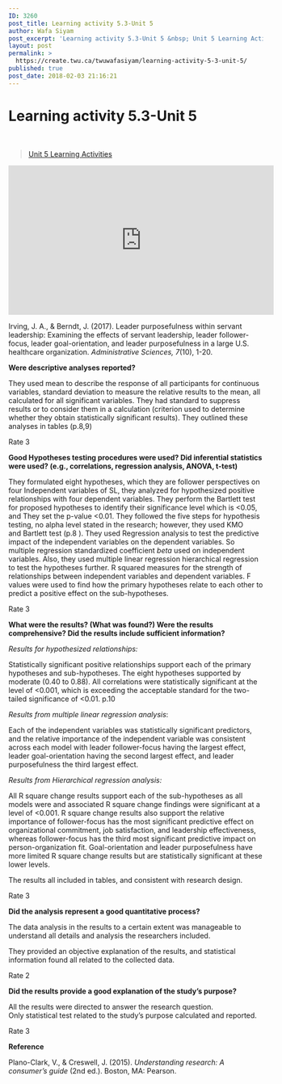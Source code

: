```yaml
---
ID: 3260
post_title: Learning activity 5.3-Unit 5
author: Wafa Siyam
post_excerpt: 'Learning activity 5.3-Unit 5 &nbsp; Unit 5 Learning Activities Irving, J. A., &amp; Berndt, J. (2017). Leader purposefulness within servant leadership: Examining the effects of servant leadership, leader follower-focus, leader goal-orientation, and leader purposefulness in a large U.S. healthcare organization.&nbsp;Administrative Sciences, 7(10), 1-20. Were descriptive analyses reported? They used mean to describe the response of &hellip; <p><a href="https://create.twu.ca/twuwafasiyam/learning-activity-5-3-unit-5/">Continue reading<span> "Learning activity 5.3-Unit 5"</span></a></p>'
layout: post
permalink: >
  https://create.twu.ca/twuwafasiyam/learning-activity-5-3-unit-5/
published: true
post_date: 2018-02-03 21:16:21
---
```

<h1><strong>Learning activity 5.3-Unit 5</strong></h1>
<p>&nbsp;</p>
<blockquote class="wp-embedded-content" data-secret="LkaRhWBmjt"><p><a href="https://create.twu.ca/ldrs591-sp18/unit-5-learning-activities/">Unit 5 Learning Activities</a></p></blockquote>
<p><iframe class="wp-embedded-content" sandbox="allow-scripts" security="restricted" src="https://create.twu.ca/ldrs591-sp18/unit-5-learning-activities/embed/#?secret=LkaRhWBmjt" data-secret="LkaRhWBmjt" width="525" height="296" title="&#8220;Unit 5 Learning Activities&#8221; &#8212; Leadership 591: Scholarly Inquiry" frameborder="0" marginwidth="0" marginheight="0" scrolling="no"></iframe></p>
<p>Irving, J. A., &amp; Berndt, J. (2017). Leader purposefulness within servant leadership: Examining the effects of servant leadership, leader follower-focus, leader goal-orientation, and leader purposefulness in a large U.S. healthcare organization. <em>Administrative Sciences, 7</em>(10), 1-20.</p>
<p><strong>Were descriptive analyses reported?</strong></p>
<p>They used mean to describe the response of all participants for continuous variables, standard deviation to measure the relative results to the mean, all calculated for all significant variables. They had standard to suppress results or to consider them in a calculation (criterion used to determine whether they obtain statistically significant results). They outlined these analyses in tables (p.8,9)</p>
<p>Rate 3</p>
<p><strong>Good Hypotheses testing procedures were used? Did inferential statistics were used? (e.g., correlations, regression analysis, ANOVA, t-test)</strong></p>
<p>They formulated eight hypotheses, which they are follower perspectives on four Independent variables of SL, they analyzed for hypothesized positive relationships with four dependent variables. They perform the Bartlett test for proposed hypotheses to identify their significance level which is &lt;0.05, and They set the p-value &lt;0.01. They followed the five steps for hypothesis testing, no alpha level stated in the research; however, they used KMO and Bartlett test (p.8 ). They used Regression analysis to test the predictive impact of the independent variables on the dependent variables. So multiple regression standardized coefficient<em> beta</em> used on independent variables. Also, they used multiple linear regression hierarchical regression to test the hypotheses further. R squared measures for the strength of relationships between independent variables and dependent variables. F values were used to find how the primary hypotheses relate to each other to predict a positive effect on the sub-hypotheses.</p>
<p>Rate 3</p>
<p><strong>What were the results? (What was found?) Were the results comprehensive? Did the results include sufficient information?</strong></p>
<p><em>Results for hypothesized relationships:</em></p>
<p>Statistically significant positive relationships support each of the primary hypotheses and sub-hypotheses. The eight hypotheses supported by moderate (0.40 to 0.88). All correlations were statistically significant at the level of &lt;0.001, which is exceeding the acceptable standard for the two-tailed significance of &lt;0.01. p.10</p>
<p><em>Results from multiple linear regression analysis</em>:</p>
<p>Each of the independent variables was statistically significant predictors, and the relative importance of the independent variable was consistent across each model with leader follower-focus having the largest effect, leader goal-orientation having the second largest effect, and leader purposefulness the third largest effect.</p>
<p><em>Results from Hierarchical regression analysis:</em></p>
<p>All R square change results support each of the sub-hypotheses as all models were and associated R square change findings were significant at a level of &lt;0.001. R square change results also support the relative importance of follower-focus has the most significant predictive effect on organizational commitment, job satisfaction, and leadership effectiveness, whereas follower-focus has the third most significant predictive impact on person-organization fit. Goal-orientation and leader purposefulness have more limited R square change results but are statistically significant at these lower levels.</p>
<p>The results all included in tables, and consistent with research design.</p>
<p>Rate 3</p>
<p><strong>Did the analysis represent a good quantitative process?</strong></p>
<p>The data analysis in the results to a certain extent was manageable to understand all details and analysis the researchers included.</p>
<p>They provided an objective explanation of the results, and statistical information found all related to the collected data.</p>
<p>Rate 2</p>
<p><strong>Did the results provide a good explanation of the study’s purpose?</strong></p>
<p>All the results were directed to answer the research question.<br />
Only statistical test related to the study’s purpose calculated and reported.</p>
<p>Rate 3</p>
<p><strong>Reference</strong></p>
<p>Plano-Clark, V., &amp; Creswell, J. (2015). <em>Understanding research: A consumer’s guide</em> (2nd ed.). Boston, MA: Pearson.</p>
<p>&nbsp;</p>